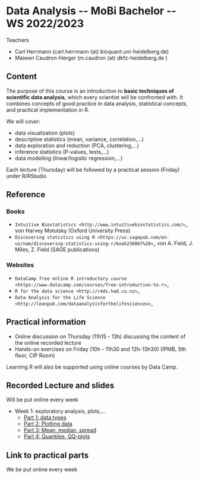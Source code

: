 # Data Analysis -- MoBi Bachelor -- WS 2022/2023

Teachers

* Carl Herrmann (carl.herrmann (at) bioquant.uni-heidelberg.de)
* Maiwen Caudron-Herger (m.caudron (at) dkfz-heidelberg.de )

## Content

The purpose of this course is an introduction to **basic techniques of scientific data analysis**, which every scientist will be confronted with. It combines concepts of good practice in data analysis, statistical concepts, and practical implementation in R.

We will cover:

* data visualization (plots)
* descriptive statistics (mean, variance, correlation,...)
* data exploration and reduction (PCA, clustering,...)
* inference statistics (P-values, tests,...)
* data modelling (linear/logistic regression,...)

Each lecture (Thursday) will be followed by a practical session (Friday) under R/RStudio

## Reference

### Books

* `Intuitive Biostatistics <http://www.intuitivebiostatistics.com/>`_ von Harvey Motulsky (Oxford University Press)
* `Discovering statistics using R <https://us.sagepub.com/en-us/nam/discovering-statistics-using-r/book236067%20>`_ von A. Field, J. Miles, Z. Field (SAGE publications)

### Websites

* `DataCamp free online R introductory course <https://www.datacamp.com/courses/free-introduction-to-r>`_
* `R for the data science <http://r4ds.had.co.nz>`_
* `Data Analysis for the Life Science <http://leanpub.com/dataanalysisforthelifesciences>`_

## Practical information

* Online discussion on Thursday (11h15 - 13h) discussing the content of the online recorded lecture
* Hands-on exercises on Friday (10h - 11h30 and 12h-13h30) (IPMB, 5th floor, CIP Room)

Learning R will also be supported using online courses by Data Camp.

## Recorded Lecture and slides

Will be put online every week



* Week 1: exploratory analysis, plots,...
   + [Part 1: data types](https://youtu.be/itBBBH1gEGc)
   + [Part 2: Plotting data](https://youtu.be/JMoE2lpBsPg)
   + [Part 3: Mean, median, spread](https://youtu.be/DU3IEnVr2kA)
   + [Part 4: Quantiles, QQ-plots](https://youtu.be/jFt72U7xiHk)

## Link to practical parts

We be put online every week



